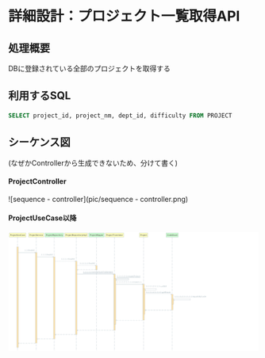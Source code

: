 # 詳細設計：プロジェクト一覧取得API

## 処理概要

DBに登録されている全部のプロジェクトを取得する

## 利用するSQL

```SQL
SELECT project_id, project_nm, dept_id, difficulty FROM PROJECT
```

## シーケンス図

(なぜかControllerから生成できないため、分けて書く)

#### ProjectController

![sequence - controller](pic/sequence - controller.png)

#### ProjectUseCase以降

![sequence](pic/sequence.png)

